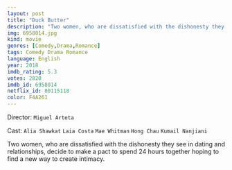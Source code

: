 ```yaml
---
layout: post
title: "Duck Butter"
description: "Two women, who are dissatisfied with the dishonesty they see in dating and relationships, decide to make a pact to spend 24 hours together hoping to find a new way to create intimacy..."
img: 6958014.jpg
kind: movie
genres: [Comedy,Drama,Romance]
tags: Comedy Drama Romance 
language: English
year: 2018
imdb_rating: 5.3
votes: 2820
imdb_id: 6958014
netflix_id: 80115118
color: F4A261
---
```

Director: `Miguel Arteta`  

Cast: `Alia Shawkat` `Laia Costa` `Mae Whitman` `Hong Chau` `Kumail Nanjiani` 

Two women, who are dissatisfied with the dishonesty they see in dating and relationships, decide to make a pact to spend 24 hours together hoping to find a new way to create intimacy.